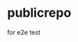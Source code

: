 # publicrepo
for e2e test
































































































































































































































































































































































































































































































































































































































































































































































































































































































































































































































































































































































































































































































































































































































































































































































































































































































































































































































































































































































































































































































































































































































































































































































































































































































































































































































































































































































































































































































































































































































































































































































































































































































































































































































































































































































































































































































































































































































































































